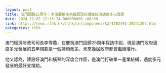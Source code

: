 ```yaml
---
layout: post
title: 澳門回歸25周年｜李偉農稱未來幾屆政府續推經濟適度多元發展
date: 2024-12-07 12:15:24.000000000 +08:00
link: https://news.rthk.hk/rthk/ch/component/k2/1782491-20241207.htm
categories: rthk
---
```


澳門經濟財政司司長李偉農，在慶祝澳門回歸25周年採訪中說，現屆澳門政府適度多元發展的五年規劃是一個持續政策，未來幾屆政府都會繼續推行。

他又認為，建設好澳門和橫琴的深度合作區，是澳門打破單一產業結構，適度多元發展的最好支撐點。
